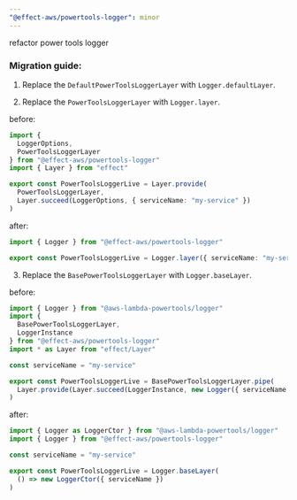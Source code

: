 ```yaml
---
"@effect-aws/powertools-logger": minor
---
```


refactor power tools logger

### Migration guide:

1. Replace the `DefaultPowerToolsLoggerLayer` with `Logger.defaultLayer`.

2. Replace the `PowerToolsLoggerLayer` with `Logger.layer`.

before:

```typescript
import {
  LoggerOptions,
  PowerToolsLoggerLayer
} from "@effect-aws/powertools-logger"
import { Layer } from "effect"

export const PowerToolsLoggerLive = Layer.provide(
  PowerToolsLoggerLayer,
  Layer.succeed(LoggerOptions, { serviceName: "my-service" })
)
```

after:

```typescript
import { Logger } from "@effect-aws/powertools-logger"

export const PowerToolsLoggerLive = Logger.layer({ serviceName: "my-service" })
```

3. Replace the `BasePowerToolsLoggerLayer` with `Logger.baseLayer`.

before:

```typescript
import { Logger } from "@aws-lambda-powertools/logger"
import {
  BasePowerToolsLoggerLayer,
  LoggerInstance
} from "@effect-aws/powertools-logger"
import * as Layer from "effect/Layer"

const serviceName = "my-service"

export const PowerToolsLoggerLive = BasePowerToolsLoggerLayer.pipe(
  Layer.provide(Layer.succeed(LoggerInstance, new Logger({ serviceName })))
)
```

after:

```typescript
import { Logger as LoggerCtor } from "@aws-lambda-powertools/logger"
import { Logger } from "@effect-aws/powertools-logger"

const serviceName = "my-service"

export const PowerToolsLoggerLive = Logger.baseLayer(
  () => new LoggerCtor({ serviceName })
)
```

